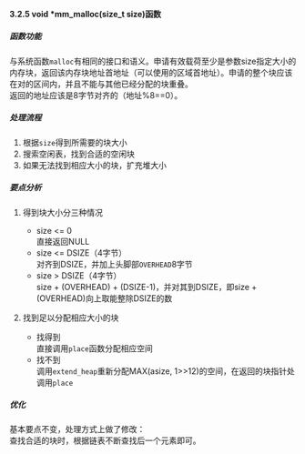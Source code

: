 #### 3.2.5 void *mm_malloc(size_t size)函数

##### 函数功能

与系统函数`malloc`有相同的接口和语义。申请有效载荷至少是参数size指定大小的内存块，返回该内存块地址首地址（可以使用的区域首地址）。申请的整个块应该在对的区间内，并且不能与其他已经分配的块重叠。  
返回的地址应该是8字节对齐的（地址%8==0）。

##### 处理流程

1. 根据`size`得到所需要的块大小
2. 搜索空闲表，找到合适的空闲块
3. 如果无法找到相应大小的块，扩充堆大小

##### 要点分析

1. 得到块大小分三种情况

    * size <= 0  
        直接返回NULL
    * size <= DSIZE（4字节）  
        对齐到DSIZE，并加上头脚部`OVERHEAD`8字节
    * size > DSIZE（4字节）  
        size + (OVERHEAD) + (DSIZE-1)，并对其到DSIZE，即size + (OVERHEAD)向上取能整除DSIZE的数

2. 找到足以分配相应大小的块

    * 找得到  
        直接调用`place`函数分配相应空间
    * 找不到  
        调用`extend_heap`重新分配MAX(asize, 1>>12)的空间，在返回的块指针处调用`place`


##### 优化

基本要点不变，处理方式上做了修改：  
查找合适的块时，根据链表不断查找后一个元素即可。


